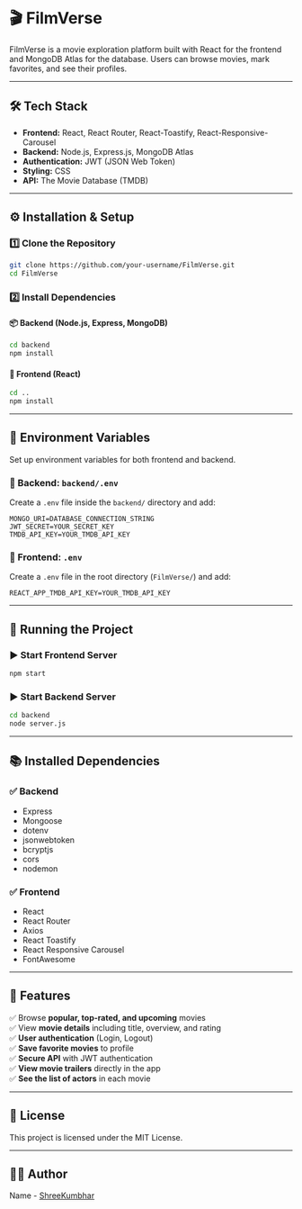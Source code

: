 # 🎬 FilmVerse

FilmVerse is a movie exploration platform built with React for the frontend and MongoDB Atlas for the database. Users can browse movies, mark favorites, and see their profiles.

---

## 🛠 Tech Stack

- **Frontend:** React, React Router, React-Toastify, React-Responsive-Carousel
- **Backend:** Node.js, Express.js, MongoDB Atlas
- **Authentication:** JWT (JSON Web Token)
- **Styling:** CSS
- **API:** The Movie Database (TMDB)

---

## ⚙️ Installation & Setup

### 1️⃣ Clone the Repository
```sh
git clone https://github.com/your-username/FilmVerse.git
cd FilmVerse
```

### 2️⃣ Install Dependencies

#### 📦 Backend (Node.js, Express, MongoDB)
```sh
cd backend
npm install
```

#### 🎨 Frontend (React)
```sh
cd ..
npm install
```

---

## 🔑 Environment Variables
Set up environment variables for both frontend and backend.

### 📁 Backend: `backend/.env`
Create a `.env` file inside the `backend/` directory and add:
```env
MONGO_URI=DATABASE_CONNECTION_STRING
JWT_SECRET=YOUR_SECRET_KEY
TMDB_API_KEY=YOUR_TMDB_API_KEY
```

### 📁 Frontend: `.env`
Create a `.env` file in the root directory (`FilmVerse/`) and add:
```env
REACT_APP_TMDB_API_KEY=YOUR_TMDB_API_KEY
```

---

## 📌 Running the Project

### ▶️ Start Frontend Server
```sh
npm start
```

### ▶️ Start Backend Server
```sh
cd backend
node server.js
```

---

## 📚 Installed Dependencies

### ✅ Backend
- Express
- Mongoose
- dotenv
- jsonwebtoken
- bcryptjs
- cors
- nodemon

### ✅ Frontend
- React
- React Router
- Axios
- React Toastify
- React Responsive Carousel
- FontAwesome

---

## 🎯 Features
✅ Browse **popular, top-rated, and upcoming** movies  
✅ View **movie details** including title, overview, and rating  
✅ **User authentication** (Login, Logout)  
✅ **Save favorite movies** to profile  
✅ **Secure API** with JWT authentication  
✅ **View movie trailers** directly in the app  
✅ **See the list of actors** in each movie  

---

## 📜 License
This project is licensed under the MIT License.

---

## 👨‍💻 Author
Name - [ShreeKumbhar](https://github.com/ShreeKumbhar)

